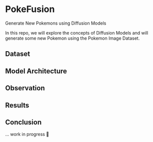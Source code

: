 # PokeFusion
Generate New Pokemons using Diffusion Models  

In this repo, we will explore the concepts of Diffusion Models and will generate some new Pokemon using the Pokemon Image Dataset.

## Dataset

## Model Architecture

## Observation

## Results

## Conclusion

  
... work in progress 📝
